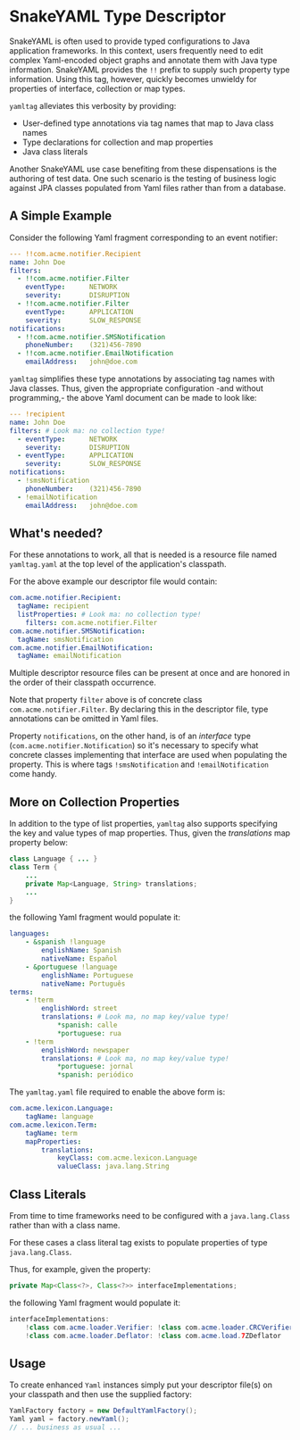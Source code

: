 # SnakeYAML Type Descriptor #

SnakeYAML is often used to provide typed configurations to Java application frameworks. In this context, users
frequently need to edit complex Yaml-encoded object graphs and annotate them with Java type information.
SnakeYAML provides the `!!` prefix to supply such property type information. Using this tag, however, quickly becomes
unwieldy for properties of interface, collection or map types.

`yamltag` alleviates this verbosity by providing: 

- User-defined type annotations via tag names that map to Java class names
- Type declarations for collection and map properties
- Java class literals

Another SnakeYAML use case benefiting from these dispensations is the authoring of test data. One such scenario is the
testing of business logic against JPA classes populated from Yaml files rather than from a database.

## A Simple Example ##

Consider the following Yaml fragment corresponding to an event notifier:

```yaml
--- !!com.acme.notifier.Recipient
name: John Doe
filters:
  - !!com.acme.notifier.Filter
    eventType:		NETWORK
    severity:		DISRUPTION
  - !!com.acme.notifier.Filter
    eventType:		APPLICATION
    severity:		SLOW_RESPONSE
notifications:
  - !!com.acme.notifier.SMSNotification
    phoneNumber:	(321)456-7890
  - !!com.acme.notifier.EmailNotification
    emailAddress: 	john@doe.com
```

`yamltag` simplifies these type annotations by associating tag names with Java classes. Thus, given
the appropriate configuration -and without programming,- the above Yaml document can be made to look like:

```yaml
--- !recipient
name: John Doe
filters: # Look ma: no collection type!
  - eventType:		NETWORK
    severity:		DISRUPTION
  - eventType:		APPLICATION
    severity:		SLOW_RESPONSE
notifications:
  - !smsNotification
    phoneNumber:	(321)456-7890
  - !emailNotification
    emailAddress: 	john@doe.com
```

## What's needed? ##

For these annotations to work, all that is needed is a resource file named `yamltag.yaml` at the top
level of the application's classpath.

For the above example our descriptor file would contain:

```yaml
com.acme.notifier.Recipient:
  tagName: recipient
  listProperties: # Look ma: no collection type!
    filters: com.acme.notifier.Filter
com.acme.notifier.SMSNotification:
  tagName: smsNotification
com.acme.notifier.EmailNotification:
  tagName: emailNotification
```

Multiple descriptor resource files can be present at once and are honored in the order of their classpath occurrence.

Note that property `filter` above is of concrete class `com.acme.notifier.Filter`. By declaring this in the descriptor
file, type annotations can be omitted in Yaml files.

Property `notifications`, on the other hand, is of an *interface* type (`com.acme.notifier.Notification`) so it's
necessary to specify what concrete classes implementing that interface are used when populating the property.
This is where tags `!smsNotification` and `!emailNotification` come handy.

## More on Collection Properties ##

In addition to the type of list properties, `yamltag` also supports specifying the key and value types
of map properties. Thus, given the *translations* map property below:

```java
class Language { ... }
class Term {
    ...
    private Map<Language, String> translations;
    ...
}
```

the following Yaml fragment would populate it:

```yaml
languages:
    - &spanish !language
        englishName: Spanish
        nativeName: Español
    - &portuguese !language
        englishName: Portuguese
        nativeName: Português
terms:
    - !term
        englishWord: street
        translations: # Look ma, no map key/value type!
            *spanish: calle
            *portuguese: rua
    - !term
        englishWord: newspaper
        translations: # Look ma, no map key/value type!
            *portuguese: jornal
            *spanish: periódico
```

The `yamltag.yaml` file required to enable the above form is:

```yaml
com.acme.lexicon.Language:
    tagName: language
com.acme.lexicon.Term:
    tagName: term
    mapProperties:
        translations:
            keyClass: com.acme.lexicon.Language
            valueClass: java.lang.String
```

## Class Literals ##

From time to time frameworks need to be configured with a `java.lang.Class` rather than with a class name.

For these cases a class literal tag exists to populate properties of type `java.lang.Class`.

Thus, for example, given the property:

```java
private Map<Class<?>, Class<?>> interfaceImplementations;
```

the following Yaml fragment would populate it: 

```java
interfaceImplementations:
    !class com.acme.loader.Verifier: !class com.acme.loader.CRCVerifier
    !class com.acme.loader.Deflator: !class com.acme.load.7ZDeflator
```

## Usage ##

To create enhanced `Yaml` instances simply put your descriptor file(s) on your classpath and then use the supplied factory:

```java
YamlFactory factory = new DefaultYamlFactory();
Yaml yaml = factory.newYaml();
// ... business as usual ...
```
